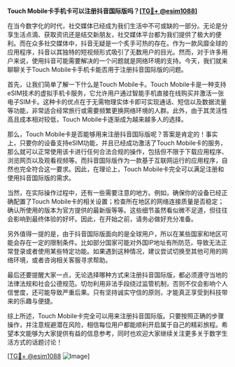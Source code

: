 **Touch Mobile卡手机卡可以注册抖音国际版吗？[[TG💪+ @esim1088](https://t.me/s/esim1088)]**

在当今数字化的时代，社交媒体已经成为我们生活中不可或缺的一部分。无论是分享生活点滴、获取资讯还是结交新朋友，社交媒体平台都为我们提供了极大的便利。而在众多社交媒体中，抖音无疑是一个炙手可热的存在。作为一款风靡全球的应用程序，抖音以其独特的短视频形式吸引了无数用户的目光。然而，对于许多用户来说，使用抖音可能需要解决的一个问题就是网络环境的支持。今天，我们就来聊聊关于Touch Mobile卡手机卡能否用于注册抖音国际版的问题。

首先，让我们简单了解一下什么是Touch Mobile卡。Touch Mobile卡是一种支持eSIM技术的虚拟手机卡服务，它允许用户通过智能手机直接在线购买并激活一张电子SIM卡。这种卡的优点在于无需物理实体卡即可实现通话、短信以及数据流量等功能，非常适合经常旅行或需要频繁更换网络环境的人群。此外，由于其灵活性高且成本相对较低，Touch Mobile卡逐渐成为越来越多人的选择。

那么，Touch Mobile卡是否能够用来注册抖音国际版呢？答案是肯定的！事实上，只要你的设备支持eSIM功能，并且已经成功激活了Touch Mobile卡的服务，那么就可以正常使用该卡进行任何合法合规的操作，包括但不限于下载应用程序、浏览网页以及观看视频等。而抖音国际版作为一款基于互联网运行的应用程序，自然也完全符合这一要求。因此，在理论上，Touch Mobile卡完全可以满足注册和使用抖音国际版的需求。

当然，在实际操作过程中，还有一些需要注意的地方。例如，确保你的设备已经正确配置了Touch Mobile卡的相关设置；检查所在地区的网络连接质量是否稳定；确认所使用的版本为官方提供的最新版等等。这些细节虽然看似微不足道，但往往会影响到最终体验的好坏。因此，在开始之前，请务必做好充分准备。

另外值得一提的是，由于抖音国际版面向的是全球用户，所以在某些国家和地区可能会存在一定的限制条件。比如部分国家可能对外国IP地址有所防范，导致无法正常登录或者使用某些特定功能。如果遇到这种情况，建议尝试切换至其他可用的网络环境，或者咨询相关客服寻求帮助。

最后还要提醒大家一点，无论选择哪种方式来注册抖音国际版，都必须遵守当地的法律法规和社会公德规范。切勿利用非法手段绕过监管机制，否则不仅会影响个人信誉度，还可能导致严重后果。只有坚持诚实守信的原则，才能真正享受到科技带来的乐趣与便捷。

综上所述，Touch Mobile卡完全可以用来注册抖音国际版。只要按照正确的步骤操作，并注意规避潜在风险，相信每位用户都能顺利开启属于自己的精彩旅程。希望本文能够为大家提供有益的信息参考，同时也欢迎大家继续关注更多关于数字生活方式的话题讨论！

[[TG💪+ @esim1088](https://t.me/s/esim1088) ![Image](https://i.postimg.cc/4NQfJmqS/Snipaste-2025-05-13-00-14-12.png)]